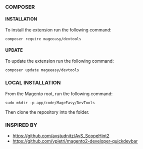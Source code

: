 ### COMPOSER
#### INSTALLATION
To install the extension run the following command:

`composer require mageeasy/devtools`

#### UPDATE
To update the extension run the following command:

`composer update mageeasy/devtools`


### LOCAL INSTALLATION

From the Magento root, run the following command:

`sudo mkdir -p app/code/MageEasy/DevTools`

Then clone the repository into the folder.


### INSPIRED BY
- https://github.com/avstudnitz/AvS_ScopeHint2
- https://github.com/vpietri/magento2-developer-quickdevbar
